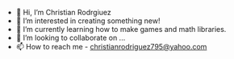 - 👋 Hi, I’m Christian Rodrgiuez
- 👀 I’m interested in creating something new!
- 🌱 I’m currently learning how to make games and math libraries.
- 💞️ I’m looking to collaborate on ...
- 📫 How to reach me - christianrodriguez795@yahoo.com

<!---
SirRodriguez/SirRodriguez is a ✨ special ✨ repository because its `README.md` (this file) appears on your GitHub profile.
You can click the Preview link to take a look at your changes.
--->
